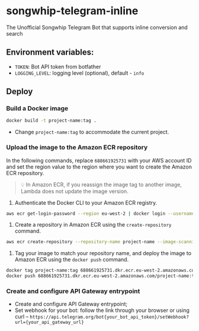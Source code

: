 # songwhip-telegram-inline
The Unofficial Songwhip Telegram Bot that supports inline conversion and search

## Environment variables:
- `TOKEN`: Bot API token from botfather
- `LOGGING_LEVEL`: logging level (optional), default - `info`

## Deploy

### Build a Docker image

```bash
docker build -t project-name:tag .
```

- Change `project-name:tag` to accommodate the current project.

### Upload the image to the Amazon ECR repository

In the following commands, replace `688661925731` with your AWS account ID and set the region value to the region where you want to create the Amazon ECR repository.

> 💡 In Amazon ECR, if you reassign the image tag to another image, Lambda does not update the image version.


1. Authenticate the Docker CLI to your Amazon ECR registry.

```bash
aws ecr get-login-password --region eu-west-2 | docker login --username AWS --password-stdin 688661925731.dkr.ecr.eu-west-2.amazonaws.com
```

1. Create a repository in Amazon ECR using the `create-repository` command. 

```bash
aws ecr create-repository --repository-name project-name --image-scanning-configuration scanOnPush=true --image-tag-mutability MUTABLE
```

1. Tag your image to match your repository name, and deploy the image to Amazon ECR using the `docker push` command.

```bash
docker tag project-name:tag 688661925731.dkr.ecr.eu-west-2.amazonaws.com/project-name:tag
docker push 688661925731.dkr.ecr.eu-west-2.amazonaws.com/project-name:tag
```

### Create and configure API Gateway entrypoint
- Create and configure API Gateway entrypoint;
- Set webhook for your bot: follow the link through your browser or using curl – `https://api.telegram.org/bot{your_bot_api_token}/setWebhook?url={your_api_gateway_url}`